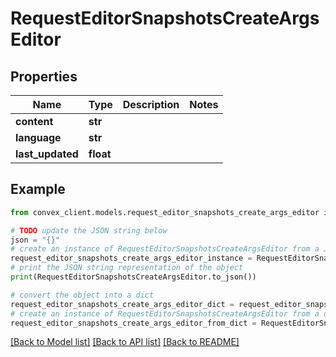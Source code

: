 # RequestEditorSnapshotsCreateArgsEditor


## Properties

Name | Type | Description | Notes
------------ | ------------- | ------------- | -------------
**content** | **str** |  | 
**language** | **str** |  | 
**last_updated** | **float** |  | 

## Example

```python
from convex_client.models.request_editor_snapshots_create_args_editor import RequestEditorSnapshotsCreateArgsEditor

# TODO update the JSON string below
json = "{}"
# create an instance of RequestEditorSnapshotsCreateArgsEditor from a JSON string
request_editor_snapshots_create_args_editor_instance = RequestEditorSnapshotsCreateArgsEditor.from_json(json)
# print the JSON string representation of the object
print(RequestEditorSnapshotsCreateArgsEditor.to_json())

# convert the object into a dict
request_editor_snapshots_create_args_editor_dict = request_editor_snapshots_create_args_editor_instance.to_dict()
# create an instance of RequestEditorSnapshotsCreateArgsEditor from a dict
request_editor_snapshots_create_args_editor_from_dict = RequestEditorSnapshotsCreateArgsEditor.from_dict(request_editor_snapshots_create_args_editor_dict)
```
[[Back to Model list]](../README.md#documentation-for-models) [[Back to API list]](../README.md#documentation-for-api-endpoints) [[Back to README]](../README.md)


